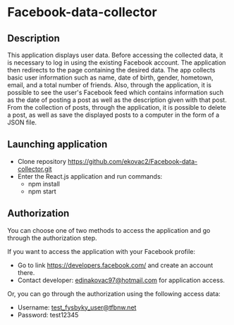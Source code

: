 Facebook-data-collector
==

## Description

This application displays user data. Before accessing the collected data, it is necessary to log in using the existing Facebook account. The application then redirects to the page containing the desired data. The app collects basic user information such as name, date of birth, gender, hometown, email, and a total number of friends. Also, through the application, it is possible to see the user's Facebook feed which contains information such as the date of posting a post as well as the description given with that post. From the collection of posts, through the application, it is possible to delete a post, as well as save the displayed posts to a computer in the form of a JSON file.

## Launching application 

* Clone repository https://github.com/ekovac2/Facebook-data-collector.git
* Enter the React.js application and run commands:
   * npm install
   * npm start
   
## Authorization
You can choose one of two methods to access the application and go through the authorization step.

If you want to access the application with your Facebook profile: 
* Go to link https://developers.facebook.com/ and create an account there.
* Contact developer: edinakovac97@hotmail.com for application access.

Or, you can go through the authorization using the following access data:
* Username: test_fysbyky_user@tfbnw.net
* Password: test12345
